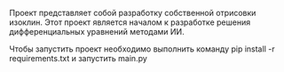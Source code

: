 Проект представляет собой разработку собственной отрисовки изоклин.
Этот проект является началом к разработке решения дифференциальных уравнений методами ИИ.

Чтобы запустить проект необходимо выполнить команду pip install -r requirements.txt и запустить main.py

